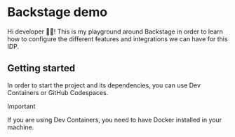 # Backstage demo

Hi developer 👋🏻! This is my playground around Backstage in order to learn how to configure the different features and integrations we can have for this IDP.

## Getting started

In order to start the project and its dependencies, you can use Dev Containers or GitHub Codespaces.

> [!IMPORTANT]
> If you are using Dev Containers, you need to have Docker installed in your machine.

